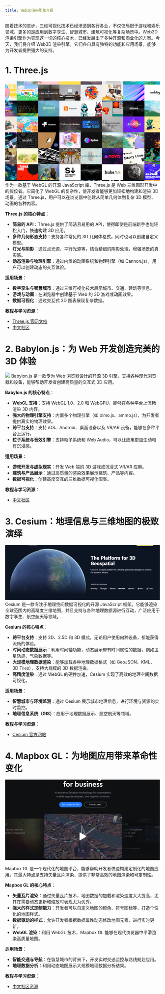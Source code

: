 ```yaml
---
title: Web3D渲染引擎介绍
---
```


随着技术的进步，三维可视化技术已经渗透到各行各业，不仅仅局限于游戏和娱乐领域，更多的是应用到数字孪生、智慧城市、建筑可视化等复杂场景中。Web3D 渲染引擎作为实现这一切的核心技术，已经发展出了多种开源和商业化的方案。今天，我们将介绍 Web3D 渲染引擎，它们各自具有独特的功能和应用场景，能够为开发者提供强大的支持。

# 1. Three.js

![](./image/engie.png)
作为一款基于 WebGL 的开源 JavaScript 库，Three.js 是 Web 三维图形开发中的佼佼者。它简化了 WebGL 的复杂性，使开发者能够更加轻松地构建和渲染 3D 场景。通过 Three.js，用户可以在浏览器中创建从简单几何体到复杂 3D 模型、动画的各种内容。

**Three.js 的核心特点**：

- **简易的 API**：Three.js 提供了简洁且易用的 API，使得即使是前端新手也能轻松入门，快速构建 3D 应用。
- **多种几何形态支持**：支持各种常见的 3D 几何体格式，同时也可以创建自定义模型。
- **灯光与阴影**：通过点光源、平行光源等，结合精细的阴影处理，增强场景的真实感。
- **动态渲染与物理引擎**：通过内置的动画系统和物理引擎（如 Cannon.js），用户可以创建动态的交互体验。

**适用场景**：

- **数字孪生与智慧城市**：通过三维可视化技术展示城市、交通、建筑等信息。
- **游戏与动画**：在浏览器中创建基于 Web 的 3D 游戏或动画效果。
- **数据可视化**：通过交互式 3D 图表展现复杂数据。

**教程与学习资源**：

- [Three.js 官网文档](https://threejs.org/docs/)
- [中文社区](https://webgl3d.cn/)

# 2. Babylon.js：为 Web 开发创造完美的 3D 体验

![](./image/engie-1.png)
Babylon.js 是一款专为 Web 浏览器设计的开源 3D 引擎，支持各种现代浏览器和设备，能够帮助开发者创建高质量的交互式 3D 应用。

**Babylon.js 的核心特点**：

- **WebGL 支持**：支持 WebGL 1.0、2.0 和 WebGPU，能够在各种平台上流畅渲染 3D 内容。
- **强大的物理引擎支持**：内置多个物理引擎（如 oimo.js、ammo.js），为开发者提供真实的物理效果。
- **跨平台支持**：支持 iOS、Android、桌面设备以及 VR/AR 设备，能够在多种平台上运行。
- **粒子系统与音效引擎**：支持粒子系统和 Web Audio，可以让应用更加生动和有沉浸感。

**适用场景**：

- **游戏开发与虚拟现实**：开发 Web 端的 3D 游戏或沉浸式 VR/AR 应用。
- **建筑与产品展示**：通过高质量的渲染效果展示建筑、产品等内容。
- **数据可视化**：创建高度交互的三维数据可视化图表。

**教程与学习资源**：

- [中文社区](https://www.cnbabylon.com/)

# 3. Cesium：地理信息与三维地图的极致演绎

![](./image/engie-2.png)
Cesium 是一款专注于地理空间数据可视化的开源 JavaScript 框架。它能够渲染全球范围内的高精度三维地图，并且支持与各种地理数据源进行互动，广泛应用于数字孪生、航空航天等领域。

**Cesium 的核心特点**：

- **跨平台支持**：支持 2D、2.5D 和 3D 模式，无论用户使用何种设备，都能获得流畅的体验。
- **时间动态数据展示**：利用时间轴功能，动态展示带有时间属性的数据，例如卫星轨迹、气象数据等。
- **大规模地理数据渲染**：能够加载各种地理数据格式（如 GeoJSON、KML、3D Tiles），支持大规模的 3D 数据渲染。
- **高精度渲染**：通过 WebGL 的硬件加速，Cesium 实现了高效的地理空间数据可视化。

**适用场景**：

- **智慧城市与环境监测**：通过 Cesium 展示城市地理信息，进行环境与资源的实时监控。
- **地理信息系统（GIS）**：应用于地理数据展示、航空航天等领域。

**教程与学习资源**：

- [Cesium 官方网站](https://cesium.com/)

# 4. Mapbox GL：为地图应用带来革命性变化

![](./image/engie-3.png)

Mapbox GL 是一个现代化的地图平台，能够帮助开发者快速构建定制化的地图应用。其最大特点是支持矢量瓦片渲染，提供了非常高效的地图渲染和可定制性。

**Mapbox GL 的核心特点**：

- **矢量瓦片渲染**：通过矢量瓦片技术，地图数据的加载和渲染速度大大提高，尤其在需要动态更新和缩放时表现尤为优秀。
- **强大的样式定制能力**：开发者可以自定义地图的颜色、符号图标等，打造个性化的地图样式。
- **数据驱动的样式**：允许开发者根据数据属性动态修改地图元素，进行实时更新。
- **WebGL 渲染**：利用 WebGL 技术，Mapbox GL 能够在现代浏览器中平滑渲染高质量地图。

**适用场景**：

- **智能交通与导航**：在智慧城市的背景下，开发实时交通监控与路线规划应用。
- **地理数据分析**：利用动态地图展示大规模地理数据分析结果。

**教程与学习资源**：

- [中文社区资源](https://docs.mapbox.com/)
